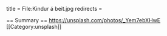 title = File:Kindur á beit.jpg
redirects =
>>>>

== Summary ==
https://unsplash.com/photos/_Yem7ebXHwE
[[Category:unsplash]]